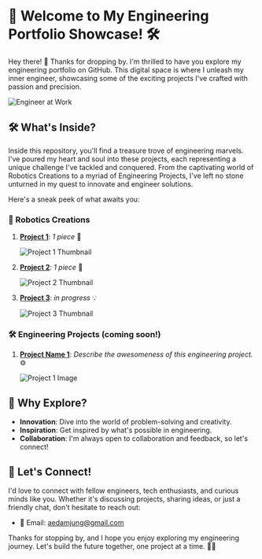 # 🚀 Welcome to My Engineering Portfolio Showcase! 🛠️

Hey there! 👋 Thanks for dropping by. I'm thrilled to have you explore my engineering portfolio on GitHub. This digital space is where I unleash my inner engineer, showcasing some of the exciting projects I've crafted with passion and precision.

![Engineer at Work](https://media3.giphy.com/media/v1.Y2lkPTc5MGI3NjExZ2h5aGc3bTFzbXN6ZHR4M3c4M3JqYjN6YWcxZWh1ZWtscjViYnd2ZCZlcD12MV9pbnRlcm5hbF9naWZfYnlfaWQmY3Q9Zw/xTiTnHvXHHxOTcdmxO/giphy.gif)

## 🛠️ What's Inside?

Inside this repository, you'll find a treasure trove of engineering marvels. I've poured my heart and soul into these projects, each representing a unique challenge I've tackled and conquered. From the captivating world of Robotics Creations to a myriad of Engineering Projects, I've left no stone unturned in my quest to innovate and engineer solutions.

Here's a sneak peek of what awaits you:

### 🤖 Robotics Creations

1. **[Project 1](https://github.com/Jung028/Engineering-Portfolio/tree/main/Exercise%2001)**: *1 piece* 🚀
   
   ![Project 1 Thumbnail](https://github.com/Jung028/Engineering-Portfolio/blob/main/Exercise%2001/3D%20View%2001.png?raw=true)

2. **[Project 2](https://github.com/Jung028/Engineering-Portfolio/blob/main/Exercise%2002/3D%20Image%2002.png)**: *1 piece* 🌟

   ![Project 2 Thumbnail](https://github.com/Jung028/Engineering-Portfolio/blob/main/Exercise%2002/3D%20Image%2002.png?raw=true)

3. **[Project 3](link)**: *in progress* 💡

   ![Project 3 Thumbnail](link-to-image)

### 🛠️ Engineering Projects (coming soon!)

1. **[Project Name 1](link)**: *Describe the awesomeness of this engineering project.* ⚙️

   ![Project 1 Image](link-to-image)


## 🌟 Why Explore?

- **Innovation**: Dive into the world of problem-solving and creativity.
- **Inspiration**: Get inspired by what's possible in engineering.
- **Collaboration**: I'm always open to collaboration and feedback, so let's connect!

## 🤝 Let's Connect!

I'd love to connect with fellow engineers, tech enthusiasts, and curious minds like you. Whether it's discussing projects, sharing ideas, or just a friendly chat, don't hesitate to reach out:

- 📧 Email: [aedamjung@gmail.com](mailto:aedamjung@gmail.com)

Thanks for stopping by, and I hope you enjoy exploring my engineering journey. Let's build the future together, one project at a time. 🌆🌟
